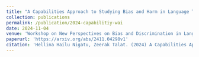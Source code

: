 ```yaml
---
title: "A Capabilities Approach to Studying Bias and Harm in Language Technologies"
collection: publications
permalink: /publication/2024-capabilitiy-wai
date: 2024-11-04
venue: 'Workshop on New Perspectives on Bias and Discrimination in Language Technology'
paperurl: 'https://arxiv.org/abs/2411.04298v1'
citation: 'Hellina Hailu Nigatu, Zeerak Talat. (2024) A Capabilities Approach to Studying Bias and Harm in Language Technologies. Extended Abstract accepted to Workshop on New Perspectives on Bias and Discrimination in Language Technology. Nov 04, 2024. Amsterdam.'
---
```


